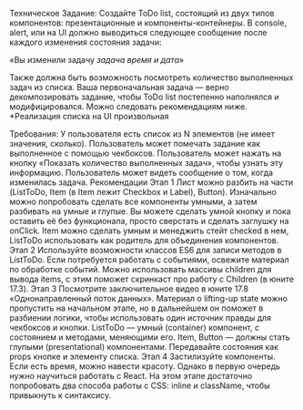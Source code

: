Техническое Задание:
Создайте ToDo list, состоящий из двух типов компонентов: презентационные и компоненты-контейнеры. В console, alert, или на UI должно выводиться следующее сообщение после каждого изменения состояния задачи:

«Вы изменили задачу *задача*  *время и дата*»

Также должна быть возможность посмотреть количество выполненных задач из списка.
Ваша первоначальная задача — верно декомпозировать задание, чтобы ToDo list постепенно наполнялся и модифицировался. Можно следовать рекомендациям ниже.
*Реализация списка на UI произвольная

Требования:
У пользователя есть список из N элементов (не имеет значения, сколько).
Пользователь может помечать задание как выполненное с помощью чекбоксов.
Пользователь может нажать на кнопку «Показать количество выполненных задач», чтобы узнать эту информацию.
Пользователь может видеть сообщение о том, когда изменилась задача.
Рекомендации
Этап 1
Лист можно разбить на части (ListToDo, Item (в Item лежит Checkbox и Label), Button).
Изначально можно попробовать сделать все компоненты умными, а затем разбивать на умные и глупые.
Вы можете сделать умной кнопку и пока оставить её без функционала, просто сверстать и сделать заглушку на onClick. Item можно сделать умным и менеджить стейт checked в нем, ListToDo использовать как родитель для объединения компонентов.
Этап 2
Используйте возможности классов ES6 для записи методов в ListToDo.
Если потребуется работать с событиями, освежите материал по обработке событий.
Можно использовать массивы children для вывода items, с этим поможет скринкаст про работу с Children (в юните 17.3).
Этап 3
Посмотрите заключительное видео в юните 17.8 «Однонаправленный поток данных». Материал о lifting-up state можно пропустить на начальном этапе, но в дальнейшем он поможет в разбиении логики, чтобы использовать один источник правды для чекбоксов и кнопки.
ListToDo — умный (container) компонент, с состоянием и методами, меняющими его.
Item, Button — должны стать глупыми (presentational) компонентами.
Передавайте состояния как props кнопке и элементу списка.
Этап 4
Застилизуйте компоненты. Если есть время, можно навести красоту. Однако в первую очередь нужно научиться работать с React. На этом этапе достаточно попробовать два способа работы с CSS: inline и className, чтобы привыкнуть к синтаксису.